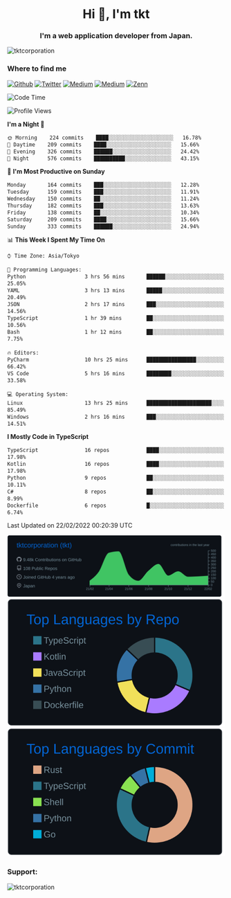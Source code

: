 <h1 align="center">Hi 👋, I'm tkt</h1>
<h3 align="center">I'm a web application developer from Japan.</h3>

<p align="left"> <img src="https://komarev.com/ghpvc/?username=tktcorporation&label=Profile%20views&color=0e75b6&style=flat" alt="tktcorporation" /> </p>

<h3>Where to find me</h3>
<p>
<a href="https://github.com/tktcorporation" target="_blank"><img alt="Github" src="https://img.shields.io/badge/GitHub-%2312100E.svg?&style=for-the-badge&logo=Github&logoColor=white" /></a>
<a href="https://twitter.com/tktcorporation" target="_blank"><img alt="Twitter" src="https://img.shields.io/badge/twitter-%231DA1F2.svg?&style=for-the-badge&logo=twitter&logoColor=white" /></a>
<a href="https://www.linkedin.com/in/tktcorporation" target="_blank"><img alt="Medium" src="https://img.shields.io/badge/linkdin-0a66c2.svg?&style=for-the-badge&logo=linkedin&logoColor=white" /></a>
<a href="https://qiita.com/tktcorporation" target="_blank"><img alt="Medium" src="https://img.shields.io/badge/qiita-55C500.svg?&style=for-the-badge&logo=qiita&logoColor=white" /></a>
<a href="https://zenn.dev/tktcorporation" target="_blank"><img alt="Zenn" src="https://img.shields.io/badge/Zenn-3EA8FF.svg?&style=for-the-badge&logo=Zenn&logoColor=white" /></a>
</p>
  
<!--START_SECTION:waka-->
![Code Time](http://img.shields.io/badge/Code%20Time-166%20hrs%2025%20mins-blue)

![Profile Views](http://img.shields.io/badge/Profile%20Views-3-blue)

**I'm a Night 🦉** 

```text
🌞 Morning    224 commits    ████░░░░░░░░░░░░░░░░░░░░░   16.78% 
🌆 Daytime    209 commits    ████░░░░░░░░░░░░░░░░░░░░░   15.66% 
🌃 Evening    326 commits    ██████░░░░░░░░░░░░░░░░░░░   24.42% 
🌙 Night      576 commits    ██████████░░░░░░░░░░░░░░░   43.15%

```
📅 **I'm Most Productive on Sunday** 

```text
Monday       164 commits    ███░░░░░░░░░░░░░░░░░░░░░░   12.28% 
Tuesday      159 commits    ███░░░░░░░░░░░░░░░░░░░░░░   11.91% 
Wednesday    150 commits    ██░░░░░░░░░░░░░░░░░░░░░░░   11.24% 
Thursday     182 commits    ███░░░░░░░░░░░░░░░░░░░░░░   13.63% 
Friday       138 commits    ██░░░░░░░░░░░░░░░░░░░░░░░   10.34% 
Saturday     209 commits    ████░░░░░░░░░░░░░░░░░░░░░   15.66% 
Sunday       333 commits    ██████░░░░░░░░░░░░░░░░░░░   24.94%

```


📊 **This Week I Spent My Time On** 

```text
⌚︎ Time Zone: Asia/Tokyo

💬 Programming Languages: 
Python                   3 hrs 56 mins       ██████░░░░░░░░░░░░░░░░░░░   25.05% 
YAML                     3 hrs 13 mins       █████░░░░░░░░░░░░░░░░░░░░   20.49% 
JSON                     2 hrs 17 mins       ███░░░░░░░░░░░░░░░░░░░░░░   14.56% 
TypeScript               1 hr 39 mins        ██░░░░░░░░░░░░░░░░░░░░░░░   10.56% 
Bash                     1 hr 12 mins        ██░░░░░░░░░░░░░░░░░░░░░░░   7.75%

🔥 Editors: 
PyCharm                  10 hrs 25 mins      ████████████████░░░░░░░░░   66.42% 
VS Code                  5 hrs 16 mins       ████████░░░░░░░░░░░░░░░░░   33.58%

💻 Operating System: 
Linux                    13 hrs 25 mins      █████████████████████░░░░   85.49% 
Windows                  2 hrs 16 mins       ███░░░░░░░░░░░░░░░░░░░░░░   14.51%

```

**I Mostly Code in TypeScript** 

```text
TypeScript               16 repos            ████░░░░░░░░░░░░░░░░░░░░░   17.98% 
Kotlin                   16 repos            ████░░░░░░░░░░░░░░░░░░░░░   17.98% 
Python                   9 repos             ██░░░░░░░░░░░░░░░░░░░░░░░   10.11% 
C#                       8 repos             ██░░░░░░░░░░░░░░░░░░░░░░░   8.99% 
Dockerfile               6 repos             █░░░░░░░░░░░░░░░░░░░░░░░░   6.74%

```



 Last Updated on 22/02/2022 00:20:39 UTC
<!--END_SECTION:waka-->

[![](https://raw.githubusercontent.com/tktcorporation/tktcorporation/master/profile-summary-card-output/github_dark/0-profile-details.svg)](https://github.com/vn7n24fzkq/github-profile-summary-cards)
[![](https://raw.githubusercontent.com/tktcorporation/tktcorporation/master/profile-summary-card-output/github_dark/1-repos-per-language.svg)](https://github.com/vn7n24fzkq/github-profile-summary-cards) [![](https://raw.githubusercontent.com/tktcorporation/tktcorporation/master/profile-summary-card-output/github_dark/2-most-commit-language.svg)](https://github.com/vn7n24fzkq/github-profile-summary-cards)

<h3 align="left">Support:</h3>
<p><a href="https://www.buymeacoffee.com/tktcorporation"> <img align="left" src="https://cdn.buymeacoffee.com/buttons/v2/default-yellow.png" height="50" width="210" alt="tktcorporation" /></a></p><br><br>
